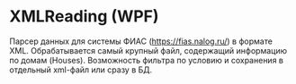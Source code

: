 # XMLReading (WPF)
Парсер данных для системы ФИАС (https://fias.nalog.ru/) в формате XML. 
Обрабатывается самый крупный файл, содержащий информацию по домам (Houses). 
Возможность фильтра по условию и сохранения в отдельный xml-файл или сразу в БД.
